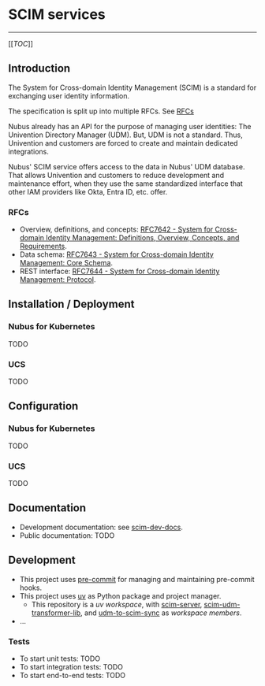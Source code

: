 # SCIM services

---

[[_TOC_]]

## Introduction

The System for Cross-domain Identity Management (SCIM) is a standard for exchanging user identity information.

The specification is split up into multiple RFCs.
See [RFCs](#RFCs)

Nubus already has an API for the purpose of managing user identities: The Univention Directory Manager (UDM).
But, UDM is not a standard.
Thus, Univention and customers are forced to create and maintain dedicated integrations.

Nubus' SCIM service offers access to the data in Nubus' UDM database.
That allows Univention and customers to reduce development and maintenance effort,
when they use the same standardized interface that other IAM providers like Okta, Entra ID, etc. offer.

### RFCs

- Overview, definitions, and concepts: [RFC7642 - System for Cross-domain Identity Management: Definitions, Overview, Concepts, and Requirements](https://datatracker.ietf.org/doc/html/rfc7642).
- Data schema: [RFC7643 - System for Cross-domain Identity Management: Core Schema](https://datatracker.ietf.org/doc/html/rfc7643).
- REST interface: [RFC7644 - System for Cross-domain Identity Management: Protocol](https://datatracker.ietf.org/doc/html/rfc7644).

## Installation /  Deployment

### Nubus for Kubernetes

TODO

### UCS

TODO

## Configuration

### Nubus for Kubernetes

TODO

### UCS

TODO

## Documentation

- Development documentation: see [scim-dev-docs](https://git.knut.univention.de/univention/dev/projects/scim/scim-dev-docs).
- Public documentation: TODO

## Development

- This project uses [pre-commit](https://pre-commit.com/) for managing and maintaining pre-commit hooks.
- This project uses [uv](https://docs.astral.sh/uv/) as Python package and project manager.
  - This repository is a _uv workspace_, with [scim-server](scim-server),
    [scim-udm-transformer-lib](scim-udm-transformer-lib), and  [udm-to-scim-sync](udm-to-scim-sync)
    as _workspace members_.
- ...

### Tests

- To start unit tests:  TODO
- To start integration tests:  TODO
- To start end-to-end tests:  TODO
